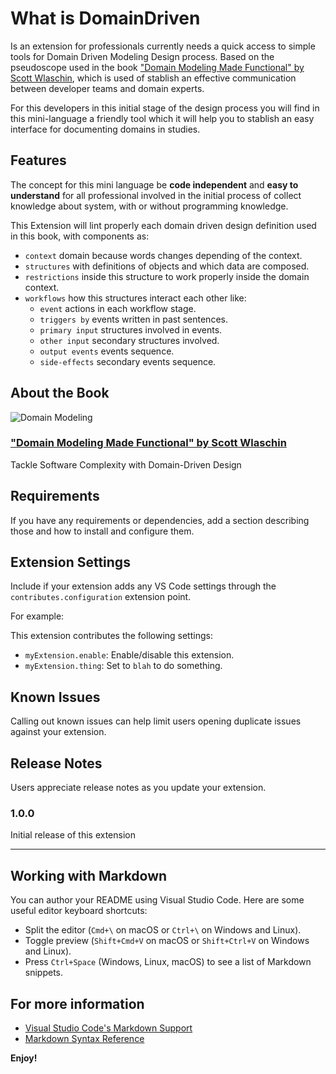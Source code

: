 # What is DomainDriven

Is an extension for professionals currently needs a quick access to simple tools for
Domain Driven Modeling Design process. Based on the pseudoscope used in the book
["Domain Modeling Made Functional" by Scott Wlaschin](https://pragprog.com/titles/swdddf/domain-modeling-made-functional/),
which is used of stablish an effective communication between developer teams and domain
experts.

For this developers in this initial stage of the design process you will find in this
mini-language a friendly tool which it will help you to stablish an easy interface for
documenting domains in studies.

## Features

The concept for this mini language be **code independent** and **easy to understand** for
all professional involved in the initial process of collect knowledge about system, with
or without programming knowledge.

This Extension will lint properly each domain driven design definition used in this book,
with components as:

- `context` domain because words changes depending of the context.
- `structures` with definitions of objects and which data are composed.
- `restrictions` inside this structure to work properly inside the domain context.
- `workflows` how this structures interact each other like:
  - `event` actions in each workflow stage.
  - `triggers by` events written in past sentences.
  - `primary input` structures involved in events.
  - `other input` secondary structures involved.
  - `output events` events sequence.
  - `side-effects` secondary events sequence.

## About the Book

![Domain Modeling ](https://pragprog.com/titles/swdddf/domain-modeling-made-functional/swdddf_hu6d5b8b63a4954cb696e89b39f929331b_660103_375x0_resize_q75_box.jpg)

### ["Domain Modeling Made Functional" by Scott Wlaschin](https://pragprog.com/titles/swdddf/domain-modeling-made-functional/)

Tackle Software Complexity with Domain-Driven Design

## Requirements

If you have any requirements or dependencies, add a section describing those and how to
install and configure them.

## Extension Settings

Include if your extension adds any VS Code settings through the
`contributes.configuration` extension point.

For example:

This extension contributes the following settings:

- `myExtension.enable`: Enable/disable this extension.
- `myExtension.thing`: Set to `blah` to do something.

## Known Issues

Calling out known issues can help limit users opening duplicate issues against your
extension.

## Release Notes

Users appreciate release notes as you update your extension.

### 1.0.0

Initial release of this extension

---

## Working with Markdown

You can author your README using Visual Studio Code. Here are some useful editor keyboard
shortcuts:

- Split the editor (`Cmd+\` on macOS or `Ctrl+\` on Windows and Linux).
- Toggle preview (`Shift+Cmd+V` on macOS or `Shift+Ctrl+V` on Windows and Linux).
- Press `Ctrl+Space` (Windows, Linux, macOS) to see a list of Markdown snippets.

## For more information

- [Visual Studio Code's Markdown Support](http://code.visualstudio.com/docs/languages/markdown)
- [Markdown Syntax Reference](https://help.github.com/articles/markdown-basics/)

**Enjoy!**
